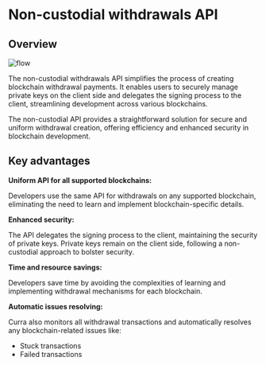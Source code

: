 # Non-custodial withdrawals API

## Overview

![flow](/images/withdrawals-flow.png)

The non-custodial withdrawals API simplifies the process of creating blockchain withdrawal payments. It enables users to securely manage private keys on the client side and delegates the signing process to the client, streamlining development across various blockchains.

The non-custodial API provides a straightforward solution for secure and uniform withdrawal creation, offering efficiency and enhanced security in blockchain development.

## Key advantages

**Uniform API for all supported blockchains:**

Developers use the same API for withdrawals on any supported blockchain, eliminating the need to learn and implement blockchain-specific details.

**Enhanced security:**

The API delegates the signing process to the client, maintaining the security of private keys. Private keys remain on the client side, following a non-custodial approach to bolster security.

**Time and resource savings:**

Developers save time by avoiding the complexities of learning and implementing withdrawal mechanisms for each blockchain.

**Automatic issues resolving:**

Curra also monitors all withdrawal transactions and automatically resolves any blockchain-related issues like:
- Stuck transactions
- Failed transactions

